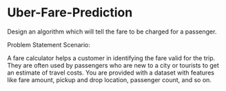 # Uber-Fare-Prediction
Design an algorithm which will tell the fare to be charged for a passenger.

Problem Statement Scenario:

A fare calculator helps a customer in identifying the fare valid for the trip. They are often used by passengers who are new to a city or tourists to get an estimate of travel costs.
You are provided with a dataset with features like fare amount, pickup and drop location, passenger count, and so on.

